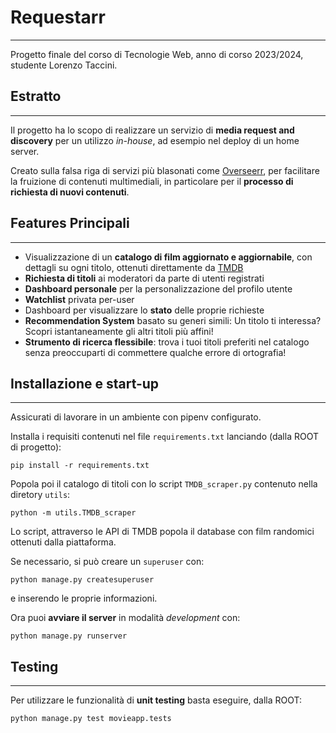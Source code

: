 # Requestarr
---
Progetto finale del corso di Tecnologie Web, anno di corso 2023/2024, studente Lorenzo Taccini.

## Estratto
---
Il progetto ha lo scopo di realizzare un servizio di **media request and discovery** per un utilizzo *in-house*, ad esempio nel deploy di un home server.

Creato sulla falsa riga di servizi più blasonati come [Overseerr](https://overseerr.dev/), per facilitare la fruizione di contenuti multimediali, in particolare per il **processo di richiesta di nuovi contenuti**.

## Features Principali
---
- Visualizzazione di un **catalogo di film aggiornato e aggiornabile**, con dettagli su ogni titolo, ottenuti direttamente da [TMDB](https://www.themoviedb.org/)
- **Richiesta di titoli** ai moderatori da parte di utenti registrati
- **Dashboard personale** per la personalizzazione del profilo utente
- **Watchlist** privata per-user
- Dashboard per visualizzare lo **stato** delle proprie richieste
- **Recommendation System** basato su generi simili: Un titolo ti interessa? Scopri istantaneamente gli altri titoli più affini!
- **Strumento di ricerca flessibile**: trova i tuoi titoli preferiti nel catalogo senza preoccuparti di commettere qualche errore di ortografia!


## Installazione e start-up
---
Assicurati di lavorare in un ambiente con pipenv configurato.

Installa i requisiti contenuti nel file `requirements.txt` lanciando (dalla ROOT di progetto):
``` shell
pip install -r requirements.txt
```

Popola poi il catalogo di titoli con lo script `TMDB_scraper.py` contenuto nella diretory `utils`:
```shell
python -m utils.TMDB_scraper
```
Lo script, attraverso le API di TMDB popola il database con film randomici ottenuti dalla piattaforma.

Se necessario, si può creare un `superuser` con:
```shell
python manage.py createsuperuser
```
e inserendo le proprie informazioni.

Ora puoi **avviare il server** in modalità *development* con:
```shell
python manage.py runserver
```

## Testing 
---
Per utilizzare le funzionalità di **unit testing** basta eseguire, dalla ROOT:
```shell
python manage.py test movieapp.tests
```